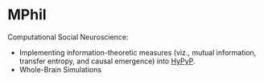 # MPhil
Computational Social Neuroscience:
- Implementing information-theoretic measures (viz., mutual information, transfer entropy, and causal emergence) into [HyPyP]([url](https://github.com/ppsp-team/HyPyP)https://github.com/ppsp-team/HyPyP).
- Whole-Brain Simulations 
